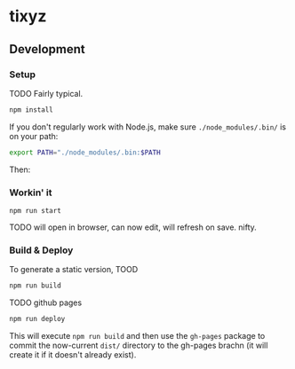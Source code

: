 # tixyz



## Development

### Setup

TODO Fairly typical.

```bash
npm install
```

If you don't regularly work with Node.js, make sure `./node_modules/.bin/` is on your path:

```bash
export PATH="./node_modules/.bin:$PATH
```

Then:

### Workin' it

```
npm run start
```

TODO will open in browser, can now edit, will refresh on save. nifty.


### Build & Deploy

To generate a static version, TOOD

```bash
npm run build
```

TODO github pages

```sh
npm run deploy
```

This will execute `npm run build` and then use the `gh-pages` package to commit the now-current `dist/` directory to the gh-pages brachn (it will create it if it doesn't already exist).
